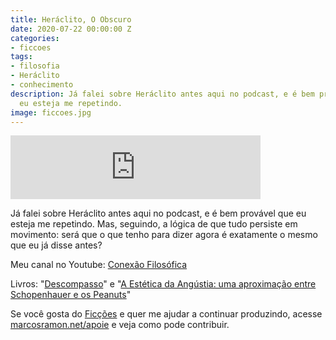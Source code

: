 ```yaml
---
title: Heráclito, O Obscuro
date: 2020-07-22 00:00:00 Z
categories:
- ficcoes
tags:
- filosofia
- Heráclito
- conhecimento
description: Já falei sobre Heráclito antes aqui no podcast, e é bem provável que
  eu esteja me repetindo.
image: ficcoes.jpg
---
```


<iframe src="https://anchor.fm/podcastficcoes/embed/episodes/Herclito--O-Obscuro-eh2gko" height="102px" width="400px" frameborder="0" scrolling="no"></iframe>

Já falei sobre Heráclito antes aqui no podcast, e é bem provável que eu esteja me repetindo. Mas, seguindo, a lógica de que tudo persiste em movimento: será que o que tenho para dizer agora é exatamente o mesmo que eu já disse antes?

Meu canal no Youtube: [Conexão Filosófica](https://www.youtube.com/ConexaoFilosofica)

Livros: "[Descompasso](https://amzn.to/2XVTP3y)" e "[A Estética da Angústia: uma aproximação entre Schopenhauer e os Peanuts](https://amzn.to/2XUEj80)"

Se você gosta do [Ficções](https://marcosramon.net/ficcoes/) e quer me ajudar a continuar produzindo, acesse [marcosramon.net/apoie](https://marcosramon.net/apoie/) e veja como pode contribuir.
